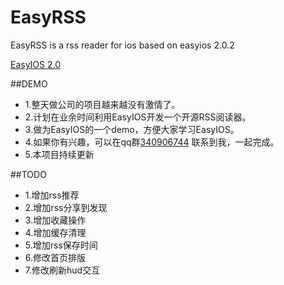 EasyRSS
=======

EasyRSS is a rss reader for ios based on easyios 2.0.2

[EasyIOS 2.0](https://github.com/zhuchaowe/EasyRSS)

##DEMO
* 1.整天做公司的项目越来越没有激情了。
* 2.计划在业余时间利用EasyIOS开发一个开源RSS阅读器。
* 3.做为EasyIOS的一个demo，方便大家学习EasyIOS。
* 4.如果你有兴趣，可以在qq群[340906744](http://shang.qq.com/wpa/qunwpa?idkey=562d002e275a8199081313b00580fb7111a4faf694216a239064d29f5238bc91) 联系到我，一起完成。
* 5.本项目持续更新


##TODO

* 1.增加rss推荐
* 2.增加rss分享到发现
* 3.增加收藏操作
* 4.增加缓存清理
* 5.增加rss保存时间
* 6.修改首页排版
* 7.修改刷新hud交互